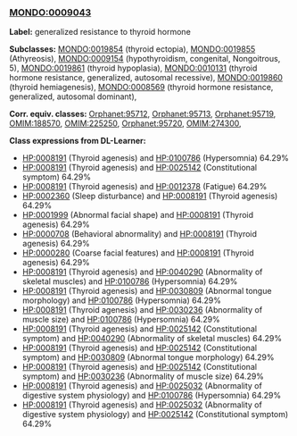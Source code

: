 
### [MONDO:0009043](http://purl.obolibrary.org/obo/MONDO_0009043)
**Label:** generalized resistance to thyroid hormone

**Subclasses:** [MONDO:0019854](http://purl.obolibrary.org/obo/MONDO_0019854) (thyroid ectopia), [MONDO:0019855](http://purl.obolibrary.org/obo/MONDO_0019855) (Athyreosis), [MONDO:0009154](http://purl.obolibrary.org/obo/MONDO_0009154) (hypothyroidism, congenital, Nongoitrous, 5), [MONDO:0019861](http://purl.obolibrary.org/obo/MONDO_0019861) (thyroid hypoplasia), [MONDO:0010131](http://purl.obolibrary.org/obo/MONDO_0010131) (thyroid hormone resistance, generalized, autosomal recessive), [MONDO:0019860](http://purl.obolibrary.org/obo/MONDO_0019860) (thyroid hemiagenesis), [MONDO:0008569](http://purl.obolibrary.org/obo/MONDO_0008569) (thyroid hormone resistance, generalized, autosomal dominant), 

**Corr. equiv. classes:** [Orphanet:95712](http://www.orpha.net/ORDO/Orphanet_95712), [Orphanet:95713](http://www.orpha.net/ORDO/Orphanet_95713), [Orphanet:95719](http://www.orpha.net/ORDO/Orphanet_95719), [OMIM:188570](http://purl.obolibrary.org/obo/OMIM_188570), [OMIM:225250](http://purl.obolibrary.org/obo/OMIM_225250), [Orphanet:95720](http://www.orpha.net/ORDO/Orphanet_95720), [OMIM:274300](http://purl.obolibrary.org/obo/OMIM_274300), 

**Class expressions from DL-Learner:**

- [HP:0008191](http://purl.obolibrary.org/obo/HP_0008191) (Thyroid agenesis) and [HP:0100786](http://purl.obolibrary.org/obo/HP_0100786) (Hypersomnia) 64.29%
- [HP:0008191](http://purl.obolibrary.org/obo/HP_0008191) (Thyroid agenesis) and [HP:0025142](http://purl.obolibrary.org/obo/HP_0025142) (Constitutional symptom) 64.29%
- [HP:0008191](http://purl.obolibrary.org/obo/HP_0008191) (Thyroid agenesis) and [HP:0012378](http://purl.obolibrary.org/obo/HP_0012378) (Fatigue) 64.29%
- [HP:0002360](http://purl.obolibrary.org/obo/HP_0002360) (Sleep disturbance) and [HP:0008191](http://purl.obolibrary.org/obo/HP_0008191) (Thyroid agenesis) 64.29%
- [HP:0001999](http://purl.obolibrary.org/obo/HP_0001999) (Abnormal facial shape) and [HP:0008191](http://purl.obolibrary.org/obo/HP_0008191) (Thyroid agenesis) 64.29%
- [HP:0000708](http://purl.obolibrary.org/obo/HP_0000708) (Behavioral abnormality) and [HP:0008191](http://purl.obolibrary.org/obo/HP_0008191) (Thyroid agenesis) 64.29%
- [HP:0000280](http://purl.obolibrary.org/obo/HP_0000280) (Coarse facial features) and [HP:0008191](http://purl.obolibrary.org/obo/HP_0008191) (Thyroid agenesis) 64.29%
- [HP:0008191](http://purl.obolibrary.org/obo/HP_0008191) (Thyroid agenesis) and [HP:0040290](http://purl.obolibrary.org/obo/HP_0040290) (Abnormality of skeletal muscles) and [HP:0100786](http://purl.obolibrary.org/obo/HP_0100786) (Hypersomnia) 64.29%
- [HP:0008191](http://purl.obolibrary.org/obo/HP_0008191) (Thyroid agenesis) and [HP:0030809](http://purl.obolibrary.org/obo/HP_0030809) (Abnormal tongue morphology) and [HP:0100786](http://purl.obolibrary.org/obo/HP_0100786) (Hypersomnia) 64.29%
- [HP:0008191](http://purl.obolibrary.org/obo/HP_0008191) (Thyroid agenesis) and [HP:0030236](http://purl.obolibrary.org/obo/HP_0030236) (Abnormality of muscle size) and [HP:0100786](http://purl.obolibrary.org/obo/HP_0100786) (Hypersomnia) 64.29%
- [HP:0008191](http://purl.obolibrary.org/obo/HP_0008191) (Thyroid agenesis) and [HP:0025142](http://purl.obolibrary.org/obo/HP_0025142) (Constitutional symptom) and [HP:0040290](http://purl.obolibrary.org/obo/HP_0040290) (Abnormality of skeletal muscles) 64.29%
- [HP:0008191](http://purl.obolibrary.org/obo/HP_0008191) (Thyroid agenesis) and [HP:0025142](http://purl.obolibrary.org/obo/HP_0025142) (Constitutional symptom) and [HP:0030809](http://purl.obolibrary.org/obo/HP_0030809) (Abnormal tongue morphology) 64.29%
- [HP:0008191](http://purl.obolibrary.org/obo/HP_0008191) (Thyroid agenesis) and [HP:0025142](http://purl.obolibrary.org/obo/HP_0025142) (Constitutional symptom) and [HP:0030236](http://purl.obolibrary.org/obo/HP_0030236) (Abnormality of muscle size) 64.29%
- [HP:0008191](http://purl.obolibrary.org/obo/HP_0008191) (Thyroid agenesis) and [HP:0025032](http://purl.obolibrary.org/obo/HP_0025032) (Abnormality of digestive system physiology) and [HP:0100786](http://purl.obolibrary.org/obo/HP_0100786) (Hypersomnia) 64.29%
- [HP:0008191](http://purl.obolibrary.org/obo/HP_0008191) (Thyroid agenesis) and [HP:0025032](http://purl.obolibrary.org/obo/HP_0025032) (Abnormality of digestive system physiology) and [HP:0025142](http://purl.obolibrary.org/obo/HP_0025142) (Constitutional symptom) 64.29%


